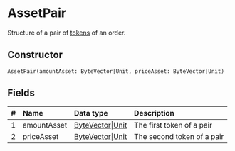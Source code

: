 # AssetPair

Structure of a pair of [tokens](/blockchain/token.md) of an order.

## Constructor

``` ride
AssetPair(amountAsset: ByteVector|Unit, priceAsset: ByteVector|Unit)
```

## Fields

|   #   | Name | Data type | Description |
| :--- | :--- | :--- | :--- |
| 1 | amountAsset | [ByteVector](/ride/data-types/byte-vector.md)&#124;[Unit](/ride/data-types/unit.md) | The first token of a pair |
| 2 | priceAsset | [ByteVector](/ride/data-types/byte-vector.md)&#124;[Unit](/ride/data-types/unit.md) | The second token of a pair |
